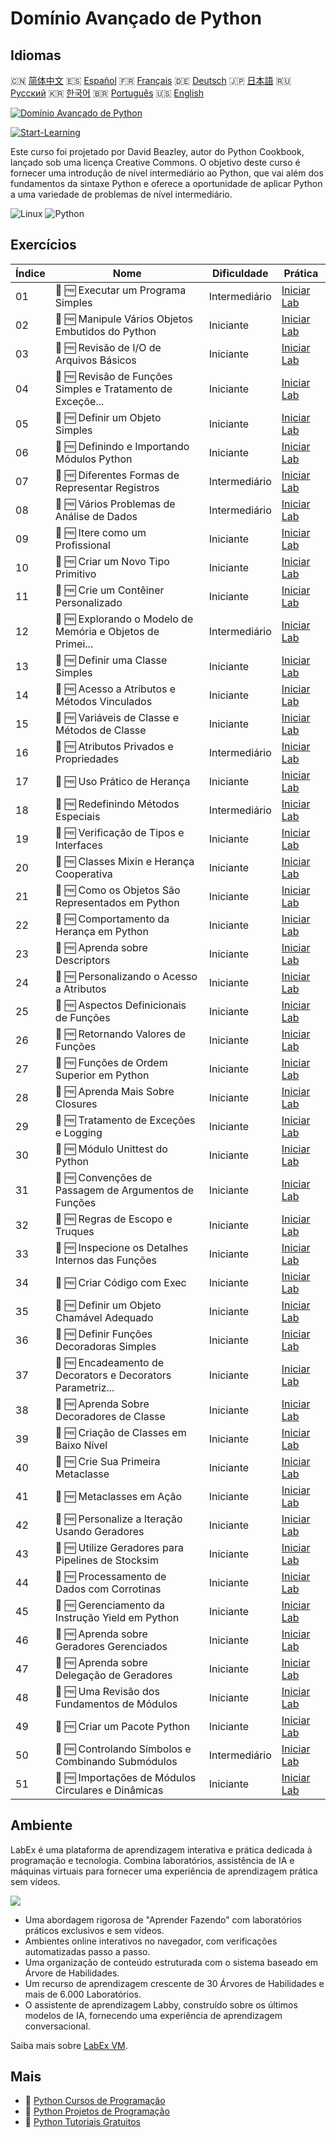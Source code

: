 # Domínio Avançado de Python

## Idiomas

🇨🇳 [简体中文](README_zh.md) 🇪🇸 [Español](README_es.md) 🇫🇷 [Français](README_fr.md) 🇩🇪 [Deutsch](README_de.md) 🇯🇵 [日本語](README_ja.md) 🇷🇺 [Русский](README_ru.md) 🇰🇷 [한국어](README_ko.md) 🇧🇷 [Português](README_pt.md) 🇺🇸 [English](README.md) 

[![Domínio Avançado de Python](https://cover-creator.labex.io/the-advanced-python-mastery.png?lang=pt)](https://labex.io/pt/courses/the-advanced-python-mastery)

[![Start-Learning](https://img.shields.io/badge/Start-Learning-whitesmoke?style=for-the-badge)](https://labex.io/pt/courses/the-advanced-python-mastery)

Este curso foi projetado por David Beazley, autor do Python Cookbook, lançado sob uma licença Creative Commons. O objetivo deste curso é fornecer uma introdução de nível intermediário ao Python, que vai além dos fundamentos da sintaxe Python e oferece a oportunidade de aplicar Python a uma variedade de problemas de nível intermediário.

![Linux](https://img.shields.io/badge/Linux-whitesmoke?style=for-the-badge&logo=linux)
![Python](https://img.shields.io/badge/Python-whitesmoke?style=for-the-badge&logo=python)


## Exercícios

|   Índice | Nome                                                        | Dificuldade   | Prática                                                                                                                            |
|----------|-------------------------------------------------------------|---------------|------------------------------------------------------------------------------------------------------------------------------------|
|       01 | 📖 🆓 Executar um Programa Simples                          | Intermediário | <a target='_blank' href='https://labex.io/pt/tutorials/run-a-small-program-132390'>Iniciar Lab</a>                                 |
|       02 | 📖 🆓 Manipule Vários Objetos Embutidos do Python           | Iniciante     | <a target='_blank' href='https://labex.io/pt/tutorials/manipulate-various-built-in-python-objects-132391'>Iniciar Lab</a>          |
|       03 | 📖 🆓 Revisão de I/O de Arquivos Básicos                    | Iniciante     | <a target='_blank' href='https://labex.io/pt/tutorials/review-basic-file-i-o-132392'>Iniciar Lab</a>                               |
|       04 | 📖 🆓 Revisão de Funções Simples e Tratamento de Exceçõe... | Iniciante     | <a target='_blank' href='https://labex.io/pt/tutorials/review-simple-functions-exception-handling-132393'>Iniciar Lab</a>          |
|       05 | 📖 🆓 Definir um Objeto Simples                             | Iniciante     | <a target='_blank' href='https://labex.io/pt/tutorials/define-a-simple-object-132394'>Iniciar Lab</a>                              |
|       06 | 📖 🆓 Definindo e Importando Módulos Python                 | Iniciante     | <a target='_blank' href='https://labex.io/pt/tutorials/defining-and-importing-python-modules-132395'>Iniciar Lab</a>               |
|       07 | 📖 🆓 Diferentes Formas de Representar Registros            | Intermediário | <a target='_blank' href='https://labex.io/pt/tutorials/different-ways-of-representing-records-132428'>Iniciar Lab</a>              |
|       08 | 📖 🆓 Vários Problemas de Análise de Dados                  | Intermediário | <a target='_blank' href='https://labex.io/pt/tutorials/various-data-analysis-problems-132438'>Iniciar Lab</a>                      |
|       09 | 📖 🆓 Itere como um Profissional                            | Iniciante     | <a target='_blank' href='https://labex.io/pt/tutorials/iterate-like-a-pro-132442'>Iniciar Lab</a>                                  |
|       10 | 📖 🆓 Criar um Novo Tipo Primitivo                          | Iniciante     | <a target='_blank' href='https://labex.io/pt/tutorials/make-a-new-primitive-type-132443'>Iniciar Lab</a>                           |
|       11 | 📖 🆓 Crie um Contêiner Personalizado                       | Iniciante     | <a target='_blank' href='https://labex.io/pt/tutorials/make-a-custom-container-132444'>Iniciar Lab</a>                             |
|       12 | 📖 🆓 Explorando o Modelo de Memória e Objetos de Primei... | Intermediário | <a target='_blank' href='https://labex.io/pt/tutorials/exploring-python-s-first-class-objects-memory-model-132489'>Iniciar Lab</a> |
|       13 | 📖 🆓 Definir uma Classe Simples                            | Iniciante     | <a target='_blank' href='https://labex.io/pt/tutorials/define-a-simple-class-132490'>Iniciar Lab</a>                               |
|       14 | 📖 🆓 Acesso a Atributos e Métodos Vinculados               | Iniciante     | <a target='_blank' href='https://labex.io/pt/tutorials/attribute-access-and-bound-methods-132491'>Iniciar Lab</a>                  |
|       15 | 📖 🆓 Variáveis de Classe e Métodos de Classe               | Iniciante     | <a target='_blank' href='https://labex.io/pt/tutorials/class-variables-and-class-methods-132493'>Iniciar Lab</a>                   |
|       16 | 📖 🆓 Atributos Privados e Propriedades                     | Intermediário | <a target='_blank' href='https://labex.io/pt/tutorials/private-attributes-and-properties-132494'>Iniciar Lab</a>                   |
|       17 | 📖 🆓 Uso Prático de Herança                                | Iniciante     | <a target='_blank' href='https://labex.io/pt/tutorials/practical-use-of-inheritance-132495'>Iniciar Lab</a>                        |
|       18 | 📖 🆓 Redefinindo Métodos Especiais                         | Intermediário | <a target='_blank' href='https://labex.io/pt/tutorials/redefining-special-methods-132496'>Iniciar Lab</a>                          |
|       19 | 📖 🆓 Verificação de Tipos e Interfaces                     | Iniciante     | <a target='_blank' href='https://labex.io/pt/tutorials/type-checking-and-interfaces-132497'>Iniciar Lab</a>                        |
|       20 | 📖 🆓 Classes Mixin e Herança Cooperativa                   | Iniciante     | <a target='_blank' href='https://labex.io/pt/tutorials/mixin-classes-and-cooperative-inheritance-132498'>Iniciar Lab</a>           |
|       21 | 📖 🆓 Como os Objetos São Representados em Python           | Iniciante     | <a target='_blank' href='https://labex.io/pt/tutorials/how-objects-are-represented-132499'>Iniciar Lab</a>                         |
|       22 | 📖 🆓 Comportamento da Herança em Python                    | Iniciante     | <a target='_blank' href='https://labex.io/pt/tutorials/behavior-of-inheritance-132500'>Iniciar Lab</a>                             |
|       23 | 📖 🆓 Aprenda sobre Descriptors                             | Iniciante     | <a target='_blank' href='https://labex.io/pt/tutorials/learn-about-descriptors-132501'>Iniciar Lab</a>                             |
|       24 | 📖 🆓 Personalizando o Acesso a Atributos                   | Iniciante     | <a target='_blank' href='https://labex.io/pt/tutorials/customizing-attribute-access-132502'>Iniciar Lab</a>                        |
|       25 | 📖 🆓 Aspectos Definicionais de Funções                     | Iniciante     | <a target='_blank' href='https://labex.io/pt/tutorials/definitional-aspects-of-functions-132503'>Iniciar Lab</a>                   |
|       26 | 📖 🆓 Retornando Valores de Funções                         | Iniciante     | <a target='_blank' href='https://labex.io/pt/tutorials/returning-values-from-functions-132504'>Iniciar Lab</a>                     |
|       27 | 📖 🆓 Funções de Ordem Superior em Python                   | Iniciante     | <a target='_blank' href='https://labex.io/pt/tutorials/python-s-higher-functions-132505'>Iniciar Lab</a>                           |
|       28 | 📖 🆓 Aprenda Mais Sobre Closures                           | Iniciante     | <a target='_blank' href='https://labex.io/pt/tutorials/learn-more-about-closures-132506'>Iniciar Lab</a>                           |
|       29 | 📖 🆓 Tratamento de Exceções e Logging                      | Iniciante     | <a target='_blank' href='https://labex.io/pt/tutorials/exception-handling-and-logging-132507'>Iniciar Lab</a>                      |
|       30 | 📖 🆓 Módulo Unittest do Python                             | Iniciante     | <a target='_blank' href='https://labex.io/pt/tutorials/python-unittest-module-132508'>Iniciar Lab</a>                              |
|       31 | 📖 🆓 Convenções de Passagem de Argumentos de Funções       | Iniciante     | <a target='_blank' href='https://labex.io/pt/tutorials/function-argument-passing-conventions-132509'>Iniciar Lab</a>               |
|       32 | 📖 🆓 Regras de Escopo e Truques                            | Iniciante     | <a target='_blank' href='https://labex.io/pt/tutorials/scoping-rules-and-tricks-132510'>Iniciar Lab</a>                            |
|       33 | 📖 🆓 Inspecione os Detalhes Internos das Funções           | Iniciante     | <a target='_blank' href='https://labex.io/pt/tutorials/inspect-the-internals-of-functions-132511'>Iniciar Lab</a>                  |
|       34 | 📖 🆓 Criar Código com Exec                                 | Iniciante     | <a target='_blank' href='https://labex.io/pt/tutorials/create-code-with-exec-132512'>Iniciar Lab</a>                               |
|       35 | 📖 🆓 Definir um Objeto Chamável Adequado                   | Iniciante     | <a target='_blank' href='https://labex.io/pt/tutorials/define-a-proper-callable-object-132513'>Iniciar Lab</a>                     |
|       36 | 📖 🆓 Definir Funções Decoradoras Simples                   | Iniciante     | <a target='_blank' href='https://labex.io/pt/tutorials/define-a-simple-decorator-functions-132514'>Iniciar Lab</a>                 |
|       37 | 📖 🆓 Encadeamento de Decorators e Decorators Parametriz... | Iniciante     | <a target='_blank' href='https://labex.io/pt/tutorials/decorator-chaining-and-parameterized-decorators-132515'>Iniciar Lab</a>     |
|       38 | 📖 🆓 Aprenda Sobre Decoradores de Classe                   | Iniciante     | <a target='_blank' href='https://labex.io/pt/tutorials/learn-about-class-decorators-132516'>Iniciar Lab</a>                        |
|       39 | 📖 🆓 Criação de Classes em Baixo Nível                     | Iniciante     | <a target='_blank' href='https://labex.io/pt/tutorials/low-level-of-class-creation-132517'>Iniciar Lab</a>                         |
|       40 | 📖 🆓 Crie Sua Primeira Metaclasse                          | Iniciante     | <a target='_blank' href='https://labex.io/pt/tutorials/create-your-first-metaclass-132519'>Iniciar Lab</a>                         |
|       41 | 📖 🆓 Metaclasses em Ação                                   | Iniciante     | <a target='_blank' href='https://labex.io/pt/tutorials/metaclasses-in-action-132521'>Iniciar Lab</a>                               |
|       42 | 📖 🆓 Personalize a Iteração Usando Geradores               | Iniciante     | <a target='_blank' href='https://labex.io/pt/tutorials/customize-iteration-using-generators-132522'>Iniciar Lab</a>                |
|       43 | 📖 🆓 Utilize Geradores para Pipelines de Stocksim          | Iniciante     | <a target='_blank' href='https://labex.io/pt/tutorials/utilize-generators-for-stocksim-pipelines-132523'>Iniciar Lab</a>           |
|       44 | 📖 🆓 Processamento de Dados com Corrotinas                 | Iniciante     | <a target='_blank' href='https://labex.io/pt/tutorials/coroutine-powered-data-processing-132524'>Iniciar Lab</a>                   |
|       45 | 📖 🆓 Gerenciamento da Instrução Yield em Python            | Iniciante     | <a target='_blank' href='https://labex.io/pt/tutorials/yield-statement-management-in-python-132525'>Iniciar Lab</a>                |
|       46 | 📖 🆓 Aprenda sobre Geradores Gerenciados                   | Iniciante     | <a target='_blank' href='https://labex.io/pt/tutorials/learn-about-managed-generators-132526'>Iniciar Lab</a>                      |
|       47 | 📖 🆓 Aprenda sobre Delegação de Geradores                  | Iniciante     | <a target='_blank' href='https://labex.io/pt/tutorials/learn-about-delegating-generators-132527'>Iniciar Lab</a>                   |
|       48 | 📖 🆓 Uma Revisão dos Fundamentos de Módulos                | Iniciante     | <a target='_blank' href='https://labex.io/pt/tutorials/a-review-of-module-basics-132528'>Iniciar Lab</a>                           |
|       49 | 📖 🆓 Criar um Pacote Python                                | Iniciante     | <a target='_blank' href='https://labex.io/pt/tutorials/create-a-python-package-132529'>Iniciar Lab</a>                             |
|       50 | 📖 🆓 Controlando Símbolos e Combinando Submódulos          | Intermediário | <a target='_blank' href='https://labex.io/pt/tutorials/controlling-symbols-and-combining-submodules-132530'>Iniciar Lab</a>        |
|       51 | 📖 🆓 Importações de Módulos Circulares e Dinâmicas         | Iniciante     | <a target='_blank' href='https://labex.io/pt/tutorials/circular-and-dynamic-module-imports-132531'>Iniciar Lab</a>                 |

## Ambiente

LabEx é uma plataforma de aprendizagem interativa e prática dedicada à programação e tecnologia. Combina laboratórios, assistência de IA e máquinas virtuais para fornecer uma experiência de aprendizagem prática sem vídeos.

![](https://tutorial-screenshot.getvm.io/images/vm-1725247253.png)

- Uma abordagem rigorosa de "Aprender Fazendo" com laboratórios práticos exclusivos e sem vídeos.
- Ambientes online interativos no navegador, com verificações automatizadas passo a passo.
- Uma organização de conteúdo estruturada com o sistema baseado em Árvore de Habilidades.
- Um recurso de aprendizagem crescente de 30 Árvores de Habilidades e mais de 6.000 Laboratórios.
- O assistente de aprendizagem Labby, construído sobre os últimos modelos de IA, fornecendo uma experiência de aprendizagem conversacional.

Saiba mais sobre [LabEx VM](https://support.labex.io/using-labex/virtual-machine).

## Mais

- 🔗 [Python Cursos de Programação](https://github.com/labex-labs/awesome-programming-courses)
- 🔗 [Python Projetos de Programação](https://github.com/labex-labs/awesome-programming-projects)
- 🔗 [Python Tutoriais Gratuitos](https://github.com/labex-labs/python-free-tutorials)

